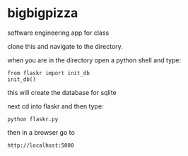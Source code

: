 # bigbigpizza
software engineering app for class

clone this and navigate to the directory.

when you are in the directory open a python shell and type:
```
from flaskr import init_db
init_db()
```
this will create the database for sqlite

next cd into flaskr and then type: 
```
python flaskr.py
```

then in a browser go to
```
http://localhost:5000
```
